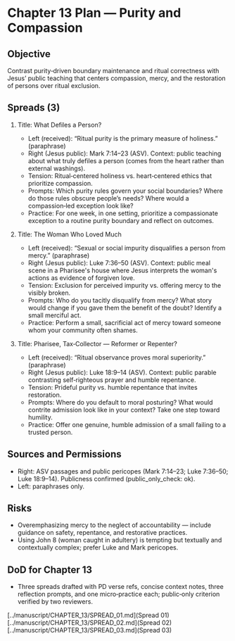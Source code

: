 # Chapter 13 Plan — Purity and Compassion

## Objective
Contrast purity‑driven boundary maintenance and ritual correctness with Jesus’ public teaching that centers compassion, mercy, and the restoration of persons over ritual exclusion.

## Spreads (3)
1. Title: What Defiles a Person?
   - Left (received): “Ritual purity is the primary measure of holiness.” (paraphrase)
   - Right (Jesus public): Mark 7:14–23 (ASV). Context: public teaching about what truly defiles a person (comes from the heart rather than external washings).
   - Tension: Ritual‑centered holiness vs. heart‑centered ethics that prioritize compassion.
   - Prompts: Which purity rules govern your social boundaries? Where do those rules obscure people’s needs? Where would a compassion‑led exception look like?
   - Practice: For one week, in one setting, prioritize a compassionate exception to a routine purity boundary and reflect on outcomes.

2. Title: The Woman Who Loved Much
   - Left (received): “Sexual or social impurity disqualifies a person from mercy.” (paraphrase)
   - Right (Jesus public): Luke 7:36–50 (ASV). Context: public meal scene in a Pharisee's house where Jesus interprets the woman's actions as evidence of forgiven love.
   - Tension: Exclusion for perceived impurity vs. offering mercy to the visibly broken.
   - Prompts: Who do you tacitly disqualify from mercy? What story would change if you gave them the benefit of the doubt? Identify a small merciful act.
   - Practice: Perform a small, sacrificial act of mercy toward someone whom your community often shames.

3. Title: Pharisee, Tax‑Collector — Reformer or Repenter?
   - Left (received): “Ritual observance proves moral superiority.” (paraphrase)
   - Right (Jesus public): Luke 18:9–14 (ASV). Context: public parable contrasting self‑righteous prayer and humble repentance.
   - Tension: Prideful purity vs. humble repentance that invites restoration.
   - Prompts: Where do you default to moral posturing? What would contrite admission look like in your context? Take one step toward humility.
   - Practice: Offer one genuine, humble admission of a small failing to a trusted person.

## Sources and Permissions
- Right: ASV passages and public pericopes (Mark 7:14–23; Luke 7:36–50; Luke 18:9–14). Publicness confirmed (public_only_check: ok).
- Left: paraphrases only.

## Risks
- Overemphasizing mercy to the neglect of accountability — include guidance on safety, repentance, and restorative practices.
- Using John 8 (woman caught in adultery) is tempting but textually and contextually complex; prefer Luke and Mark pericopes.

## DoD for Chapter 13
- Three spreads drafted with PD verse refs, concise context notes, three reflection prompts, and one micro‑practice each; public‑only criterion verified by two reviewers.

[../manuscript/CHAPTER_13/SPREAD_01.md](Spread 01)
[../manuscript/CHAPTER_13/SPREAD_02.md](Spread 02)
[../manuscript/CHAPTER_13/SPREAD_03.md](Spread 03)